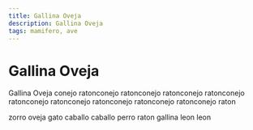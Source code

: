 ```yaml
---
title: Gallina Oveja
description: Gallina Oveja
tags: mamifero, ave
---
```


# Gallina Oveja

Gallina Oveja conejo ratonconejo ratonconejo ratonconejo ratonconejo ratonconejo ratonconejo ratonconejo ratonconejo ratonconejo raton

zorro oveja gato caballo caballo perro raton gallina leon leon